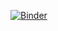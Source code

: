 [![Binder](https://mybinder.org/badge_logo.svg)](https://mybinder.org/v2/gh/musedivision/change_your_life/master)

